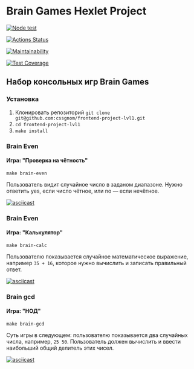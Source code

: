 # Brain Games Hexlet Project

[![Node test](https://github.com/cssgnom/frontend-project-lvl1/actions/workflows/test.yml/badge.svg)](https://github.com/cssgnom/frontend-project-lvl1/actions/workflows/test.yml)

[![Actions Status](https://github.com/cssgnom/frontend-project-lvl1/workflows/hexlet-check/badge.svg)](https://github.com/cssgnom/frontend-project-lvl1/actions)

[![Maintainability](https://api.codeclimate.com/v1/badges/a99a88d28ad37a79dbf6/maintainability)](https://codeclimate.com/github/codeclimate/codeclimate/maintainability)

[![Test Coverage](https://api.codeclimate.com/v1/badges/a99a88d28ad37a79dbf6/test_coverage)](https://codeclimate.com/github/codeclimate/codeclimate/test_coverage)

## Набор консольных игр Brain Games

### Установка

1. Клонировать репозиторий `git clone git@github.com:cssgnom/frontend-project-lvl1.git`
2. `cd frontend-project-lvl1`
3. `make install`

### Brain Even

#### Игра: "Проверка на чётность"

`make brain-even`

Пользователь видит случайное число в заданом диапазоне. Нужно ответить yes, если число чётное, или no — если нечётное.

[![asciicast](https://asciinema.org/a/SevoxeVmPD3Nr2R0TQI9bOYr3.svg)](https://asciinema.org/a/SevoxeVmPD3Nr2R0TQI9bOYr3)

### Brain Even

#### Игра: "Калькулятор"

`make brain-calc`

Пользователю показывается случайное математическое выражение, например `35 + 16`, которое нужно вычислить и записать правильный ответ.

[![asciicast](https://asciinema.org/a/cVs6UsNrrrGCGbn3JgymUDQFC.svg)](https://asciinema.org/a/cVs6UsNrrrGCGbn3JgymUDQFC)

### Brain gcd

#### Игра: "НОД"

`make brain-gcd`

Суть игры в следующем: пользователю показывается два случайных числа, например, `25 50`. Пользователь должен вычислить и ввести наибольший общий делитель этих чисел.

[![asciicast](https://asciinema.org/a/Fxr2knyx3b2wWj4yhMuWBHgx2)](https://asciinema.org/a/Fxr2knyx3b2wWj4yhMuWBHgx2)
